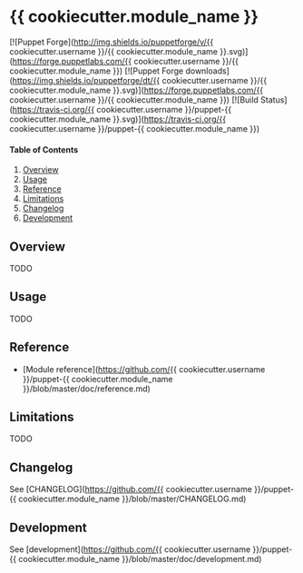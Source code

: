 # {{ cookiecutter.module_name }}

[![Puppet Forge](http://img.shields.io/puppetforge/v/{{ cookiecutter.username }}/{{ cookiecutter.module_name }}.svg)](https://forge.puppetlabs.com/{{ cookiecutter.username }}/{{ cookiecutter.module_name }})
[![Puppet Forge downloads](https://img.shields.io/puppetforge/dt/{{ cookiecutter.username }}/{{ cookiecutter.module_name }}.svg)](https://forge.puppetlabs.com/{{ cookiecutter.username }}/{{ cookiecutter.module_name }})
[![Build Status](https://travis-ci.org/{{ cookiecutter.username }}/puppet-{{ cookiecutter.module_name }}.svg)](https://travis-ci.org/{{ cookiecutter.username }}/puppet-{{ cookiecutter.module_name }})

#### Table of Contents

1. [Overview](#overview)
2. [Usage](#usage)
3. [Reference](#reference)
4. [Limitations](#limitations)
5. [Changelog](#changelog)
6. [Development](#development)

## Overview

TODO

## Usage

TODO

## Reference

* [Module reference](https://github.com/{{ cookiecutter.username }}/puppet-{{ cookiecutter.module_name }}/blob/master/doc/reference.md)

## Limitations

TODO

## Changelog

See [CHANGELOG](https://github.com/{{ cookiecutter.username }}/puppet-{{ cookiecutter.module_name }}/blob/master/CHANGELOG.md)

## Development

See [development](https://github.com/{{ cookiecutter.username }}/puppet-{{ cookiecutter.module_name }}/blob/master/doc/development.md)
